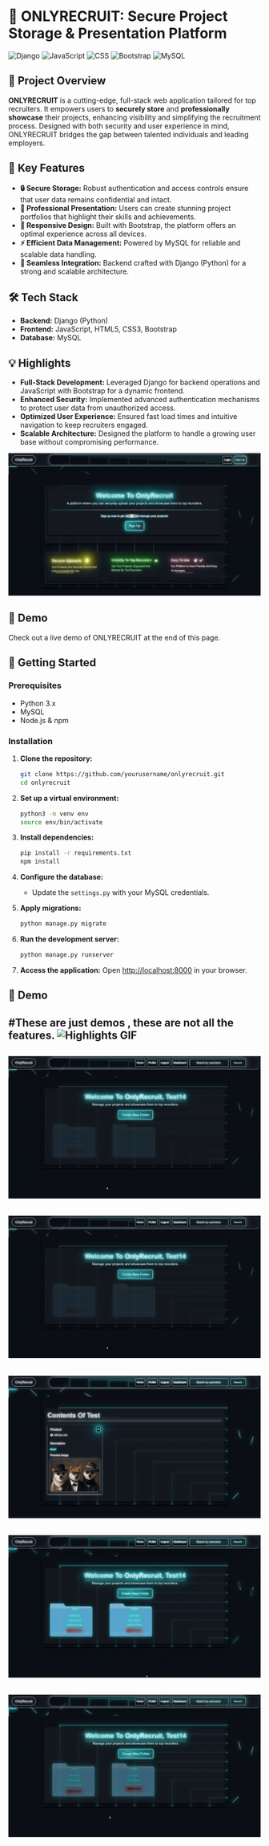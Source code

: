 # 🚀 ONLYRECRUIT: Secure Project Storage & Presentation Platform

![Django](https://img.shields.io/badge/Django-Python-green) ![JavaScript](https://img.shields.io/badge/JavaScript-ES6-yellow) ![CSS](https://img.shields.io/badge/CSS3-blue) ![Bootstrap](https://img.shields.io/badge/Bootstrap-5.3-purple) ![MySQL](https://img.shields.io/badge/MySQL-Database-blue)

## 📌 Project Overview

**ONLYRECRUIT** is a cutting-edge, full-stack web application tailored for top recruiters. It empowers users to **securely store** and **professionally showcase** their projects, enhancing visibility and simplifying the recruitment process. Designed with both security and user experience in mind, ONLYRECRUIT bridges the gap between talented individuals and leading employers.

## 🌟 Key Features

- **🔒 Secure Storage:** Robust authentication and access controls ensure that user data remains confidential and intact.
- **🎨 Professional Presentation:** Users can create stunning project portfolios that highlight their skills and achievements.
- **📱 Responsive Design:** Built with Bootstrap, the platform offers an optimal experience across all devices.
- **⚡ Efficient Data Management:** Powered by MySQL for reliable and scalable data handling.
- **🔧 Seamless Integration:** Backend crafted with Django (Python) for a strong and scalable architecture.

## 🛠️ Tech Stack

- **Backend:** Django (Python)
- **Frontend:** JavaScript, HTML5, CSS3, Bootstrap
- **Database:** MySQL

## 💡 Highlights

- **Full-Stack Development:** Leveraged Django for backend operations and JavaScript with Bootstrap for a dynamic frontend.
- **Enhanced Security:** Implemented advanced authentication mechanisms to protect user data from unauthorized access.
- **Optimized User Experience:** Ensured fast load times and intuitive navigation to keep recruiters engaged.
- **Scalable Architecture:** Designed the platform to handle a growing user base without compromising performance.

![Highlights GIF](assets/Picture1.gif)

## 📸 Demo

Check out a live demo of ONLYRECRUIT at the end of this page.

## 🚀 Getting Started

### Prerequisites

- Python 3.x
- MySQL
- Node.js & npm

### Installation

1. **Clone the repository:**
    ```bash
    git clone https://github.com/yourusername/onlyrecruit.git
    cd onlyrecruit
    ```

2. **Set up a virtual environment:**
    ```bash
    python3 -m venv env
    source env/bin/activate
    ```

3. **Install dependencies:**
    ```bash
    pip install -r requirements.txt
    npm install
    ```

4. **Configure the database:**
    - Update the `settings.py` with your MySQL credentials.

5. **Apply migrations:**
    ```bash
    python manage.py migrate
    ```

6. **Run the development server:**
    ```bash
    python manage.py runserver
    ```

7. **Access the application:**
    Open [http://localhost:8000](http://localhost:8000) in your browser.


## 📸 Demo
#These are just demos , these are not all the features.
![Highlights GIF](assets/Picture3.gif)
---
![Highlights GIF](assets/Picture4.gif)
---
![Highlights GIF](assets/Picture4.gif)
---
![Highlights GIF](assets/Picture5.gif)
---
![Highlights GIF](assets/Picture6.gif)
---
![Highlights GIF](assets/Picture7.gif)
---
